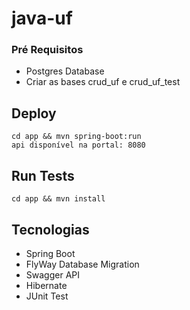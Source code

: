 # java-uf

### Pré Requisitos
* Postgres Database
* Criar as bases crud_uf e crud_uf_test 

## Deploy
```
cd app && mvn spring-boot:run
api disponível na portal: 8080
```

## Run Tests

```
cd app && mvn install
```

## Tecnologias
* Spring Boot 
* FlyWay Database Migration
* Swagger API
* Hibernate 
* JUnit Test
